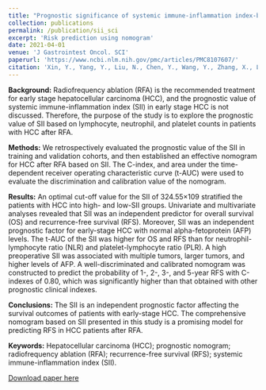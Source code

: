 ```yaml
---
title: "Prognostic significance of systemic immune-inflammation index-based nomogram for early stage hepatocellular carcinoma after radiofrequency ablation"
collection: publications
permalink: /publication/sii_sci
excerpt: 'Risk prediction using nomogram'
date: 2021-04-01
venue: 'J Gastrointest Oncol. SCI'
paperurl: 'https://www.ncbi.nlm.nih.gov/pmc/articles/PMC8107607/'
citation: 'Xin, Y., Yang, Y., Liu, N., Chen, Y., Wang, Y., Zhang, X., Li, X. and Zhou, X., 2021. Prognostic significance of systemic immune-inflammation index-based nomogram for early stage hepatocellular carcinoma after radiofrequency ablation. Journal of Gastrointestinal Oncology, 12(2), p.735.'
---
```


**Background:** Radiofrequency ablation (RFA) is the recommended treatment for early stage hepatocellular carcinoma (HCC), and the prognostic value of systemic immune-inflammation index (SII) in early stage HCC is not discussed. Therefore, the purpose of the study is to explore the prognostic value of SII based on lymphocyte, neutrophil, and platelet counts in patients with HCC after RFA.

**Methods:** We retrospectively evaluated the prognostic value of the SII in training and validation cohorts, and then established an effective nomogram for HCC after RFA based on SII. The C-index, and area under the time-dependent receiver operating characteristic curve (t-AUC) were used to evaluate the discrimination and calibration value of the nomogram.

**Results:** An optimal cut-off value for the SII of 324.55×109 stratified the patients with HCC into high- and low-SII groups. Univariate and multivariate analyses revealed that SII was an independent predictor for overall survival (OS) and recurrence-free survival (RFS). Moreover, SII was an independent prognostic factor for early-stage HCC with normal alpha-fetoprotein (AFP) levels. The t-AUC of the SII was higher for OS and RFS than for neutrophil-lymphocyte ratio (NLR) and platelet-lymphocyte ratio (PLR). A high preoperative SII was associated with multiple tumors, larger tumors, and higher levels of AFP. A well-discriminated and calibrated nomogram was constructed to predict the probability of 1-, 2-, 3-, and 5-year RFS with C-indexes of 0.80, which was significantly higher than that obtained with other prognostic clinical indexes.

**Conclusions:** The SII is an independent prognostic factor affecting the survival outcomes of patients with early-stage HCC. The comprehensive nomogram based on SII presented in this study is a promising model for predicting RFS in HCC patients after RFA.

**Keywords:** Hepatocellular carcinoma (HCC); prognostic nomogram; radiofrequency ablation (RFA); recurrence-free survival (RFS); systemic immune-inflammation index (SII).



[Download paper here](https://www.ncbi.nlm.nih.gov/pmc/articles/PMC8107607/)
